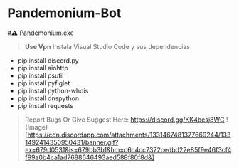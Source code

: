 # Pandemonium-Bot
#⚠ Pandemonium.exe
> **Use Vpn**
> Instala Visual Studio Code y sus dependencias
- pip install discord.py
- pip install aiohttp
- pip install psutil
- pip install pyfiglet
- pip install python-whois
- pip install dnspython
- pip install requests

> Report Bugs Or Give Suggest Here: https://discord.gg/KK4besj8WC
! (Image)[https://cdn.discordapp.com/attachments/1331467481377669244/1331492414350950431/banner.gif?ex=679d0531&is=679bb3b1&hm=c6c4cc7372cedbd22e85f9e46f3cf4f99a0b4ca1ad7688646493aed588f80f8d&]

